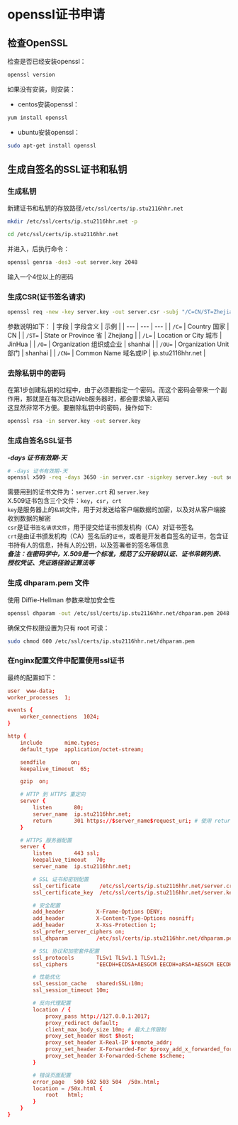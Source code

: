 # openssl证书申请

## 检查OpenSSL
检查是否已经安装openssl：
```bash
openssl version
```
如果没有安装，则安装：  
- centos安装openssl：
```bash
yum install openssl
```
- ubuntu安装openssl：
```bash
sudo apt-get install openssl
```

## 生成自签名的SSL证书和私钥

### 生成私钥
新建证书和私钥的存放路径`/etc/ssl/certs/ip.stu2116hhr.net`
```bash
mkdir /etc/ssl/certs/ip.stu2116hhr.net -p
```
```bash
cd /etc/ssl/certs/ip.stu2116hhr.net
```
并进入，后执行命令：
```bash
openssl genrsa -des3 -out server.key 2048
```
输入一个4位以上的密码

### 生成CSR(证书签名请求)
```bash
openssl req -new -key server.key -out server.csr -subj "/C=CN/ST=Zhejiang/L=JinHua/O=shanhai/OU=shanhai/CN=ip.stu2116hhr.net"
```
参数说明如下：
| 字段 | 字段含义 | 示例 |
| --- | --- | --- |
| `/C=` | Country 国家 | CN |
| `/ST=` | State or Province 省 | Zhejiang |
| `/L=` | Location or City 城市 | JinHua |
| `/O=` | Organization 组织或企业 | shanhai |
| `/OU=` | Organization Unit 部门 | shanhai |
| `/CN=` | Common Name 域名或IP | ip.stu2116hhr.net |

### 去除私钥中的密码
在第1步创建私钥的过程中，由于必须要指定一个密码。而这个密码会带来一个副作用，那就是在每次启动Web服务器时，都会要求输入密码  
这显然非常不方便。要删除私钥中的密码，操作如下:
```bash
openssl rsa -in server.key -out server.key
```

### 生成自签名SSL证书
***-days 证书有效期-天***
```bash
# -days 证书有效期-天
openssl x509 -req -days 3650 -in server.csr -signkey server.key -out server.crt
```
需要用到的证书文件为：`server.crt` 和 `server.key`  
X.509证书包含三个文件：`key`，`csr`，`crt`  
`key`是服务器上的`私钥`文件，用于对发送给客户端数据的加密，以及对从客户端接收到数据的解密  
`csr`是证书`签名请求文件`，用于提交给证书颁发机构（CA）对证书签名  
`crt`是由证书颁发机构（CA）签名后的`证书`，或者是开发者自签名的证书，包含证书持有人的信息，持有人的公钥，以及签署者的签名等信息  
***备注：在密码学中，X.509是一个标准，规范了公开秘钥认证、证书吊销列表、授权凭证、凭证路径验证算法等***

### 生成 dhparam.pem 文件
使用 Diffie-Hellman 参数来增加安全性
```bash
openssl dhparam -out /etc/ssl/certs/ip.stu2116hhr.net/dhparam.pem 2048
```
确保文件权限设置为只有 root 可读：
```bash
sudo chmod 600 /etc/ssl/certs/ip.stu2116hhr.net/dhparam.pem
```

### 在nginx配置文件中配置使用ssl证书
最终的配置如下：
```conf
user  www-data;
worker_processes  1;

events {
    worker_connections  1024;
}

http {
    include       mime.types;
    default_type  application/octet-stream;

    sendfile        on;
    keepalive_timeout  65;

    gzip  on;

    # HTTP 到 HTTPS 重定向
    server {
        listen       80;
        server_name  ip.stu2116hhr.net;
        return       301 https://$server_name$request_uri; # 使用 return 而不是 rewrite 可能更高效
    }

    # HTTPS 服务器配置
    server {
        listen       443 ssl;
        keepalive_timeout   70;
        server_name  ip.stu2116hhr.net;

        # SSL 证书和密钥配置
        ssl_certificate      /etc/ssl/certs/ip.stu2116hhr.net/server.crt;
        ssl_certificate_key  /etc/ssl/certs/ip.stu2116hhr.net/server.key;

        # 安全配置
        add_header          X-Frame-Options DENY;
        add_header          X-Content-Type-Options nosniff;
        add_header          X-Xss-Protection 1;
        ssl_prefer_server_ciphers on;
        ssl_dhparam         /etc/ssl/certs/ip.stu2116hhr.net/dhparam.pem;

        # SSL 协议和加密套件配置
        ssl_protocols       TLSv1 TLSv1.1 TLSv1.2;
        ssl_ciphers         "EECDH+ECDSA+AESGCM EECDH+aRSA+AESGCM EECDH+ECDSA+SHA384 EECDH+ECDSA+SHA256 EECDH+aRSA+SHA384 EECDH+aRSA+SHA256 EECDH+aRSA+RC4 EECDH EDH+aRSA !aNULL !eNULL !LOW !3DES !MD5 !EXP !PSK !SRP !DSS !RC4";

        # 性能优化
        ssl_session_cache   shared:SSL:10m;
        ssl_session_timeout 10m;

        # 反向代理配置
        location / {
            proxy_pass http://127.0.0.1:2017;  
            proxy_redirect default;
            client_max_body_size 10m; # 最大上传限制
            proxy_set_header Host $host;
            proxy_set_header X-Real-IP $remote_addr;
            proxy_set_header X-Forwarded-For $proxy_add_x_forwarded_for;
            proxy_set_header X-Forwarded-Scheme $scheme;
        }

        # 错误页面配置
        error_page   500 502 503 504  /50x.html;
        location = /50x.html {
            root   html;
        }
    }
}
```